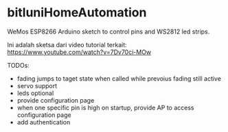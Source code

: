 # bitluniHomeAutomation
WeMos ESP8266 Arduino sketch to control pins and WS2812 led strips.

Ini adalah sketsa dari video tutorial terkait:
https://www.youtube.com/watch?v=7Dv70ci-MOw

TODOs:
- fading jumps to taget state when called while prevoius fading still active
- servo support
- leds optional
- provide configuration page
- when one specific pin is high on startup, provide AP to access configuration page
- add authentication
